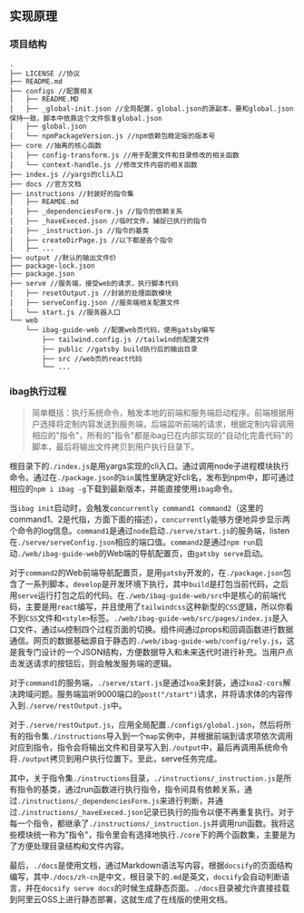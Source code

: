## 实现原理

### 项目结构

```
.
├── LICENSE //协议
├── README.md 
├── configs //配置相关
│   ├── README.MD
│   ├── _global-init.json //全局配置，global.json的源副本，要和global.json保持一致，脚本中依靠这个文件恢复global.json
│   ├── global.json
│   └── npmPackageVersion.js //npm依赖包稳定版的版本号
├── core //抽离的核心函数
│   ├── config-transform.js //用于配置文件和目录修改的相关函数
│   └── context-handle.js //修改文件内容的相关函数
├── index.js //yargs的cli入口
├── docs //官方文档
├── instructions //封装好的指令集
│   ├── REAMDE.md
│   ├── _dependenciesForm.js //指令的依赖关系
│   ├── _haveExeced.json //临时文件，捕捉已执行的指令
│   ├── _instruction.js //指令的基类
│   ├── createDirPage.js //以下都是各个指令
│   ├── ...
├── output //默认的输出文件价
├── package-lock.json
├── package.json
├── serve //服务端，接受web的请求，执行脚本代码
│   ├── resetOutput.js //封装的处理函数模块
│   ├── serveConfig.json //服务端相关配置文件
│   └── start.js //服务器入口
└── web
    └── ibag-guide-web //配置web页代码，使用gatsby编写
        ├── tailwind.config.js //tailwind的配置文件
        ├── public //gatsby build执行后的输出目录
        ├── src //web页的react代码
        └── ...
```

### ibag执行过程

> 简单概括：执行系统命令，触发本地的前端和服务端启动程序。前端根据用户选择将定制内容发送到服务端，后端监听前端的请求，根据定制内容调用相应的"指令"，所有的"指令"都是ibag已在内部实现的"自动化完善代码"的脚本，最后将输出文件拷贝到用户执行目录下。

根目录下的`./index.js`是用yargs实现的cli入口。通过调用node子进程模块执行命令。通过在`./package.json`的`bin`属性里确定好cli名，发布到npm中，即可通过相应的`npm i ibag -g`下载到最新版本，并能直接使用`ibag`命令。

当`ibag init`启动时，会触发`concurrently command1 command2`（这里的command1、2是代指，方面下面的描述），`concurrently`能够方便地异步显示两个命令的log信息。`command1`是通过`node`启动`./serve/start.js`的服务端，listen在`./serve/serveConfig.json`相应的端口值。`command2`是通过`npm run`启动`./web/ibag-guide-web`的Web端的导航配置页，由`gatsby serve`启动。

对于`command2`的Web前端导航配置页，是用`gatsby`开发的，在`./package.json`包含了一系列脚本，`develop`是开发环境下执行，其中`build`是打包当前代码，之后用`serve`运行打包之后的代码。在`./web/ibag-guide-web/src`中是核心的前端代码，主要是用`react`编写，并且使用了`tailwindcss`这种新型的`CSS`逻辑，所以你看不到`CSS`文件和`<style>`标签。`./web/ibag-guide-web/src/pages/index.js`是入口文件，通过`&&`控制四个过程页面的切换。组件间通过props和回调函数进行数据通信。网页的数据基础源自于静态的`./web/ibag-guide-web/config/rely.js`，这是我专门设计的一个JSON结构，方便数据导入和未来迭代时进行补充。当用户点击发送请求的按钮后，则会触发服务端的逻辑。

对于`command1`的服务端，`./serve/start.js`是通过`koa`来封装，通过`koa2-cors`解决跨域问题。服务端监听9000端口的`post("/start")`请求，并将请求体的内容传入到`./serve/restOutput.js`中。

对于`./serve/restOutput.js`，应用全局配置`./configs/global.json`，然后将所有的指令集`./instructions`导入到一个`map`实例中，并根据前端到请求项依次调用对应到指令，指令会将输出文件和目录写入到`./output`中，最后再调用系统命令将`./output`拷贝到用户执行位置下。至此，serve任务完成。

其中，关于指令集`./instructions`目录，`./instructions/_instruction.js`是所有指令的基类，通过run函数进行执行指令，指令间具有依赖关系，通过`./instructions/_dependenciesForm.js`来进行判断，并通过`./instructions/_haveExeced.json`记录已执行的指令以便不再重复执行。对于每一个指令，都继承了`./instructions/_instruction.js`并调用run函数。我将这些模块统一称为"指令"，指令里会有选择地执行`./core`下的两个函数集，主要是为了方便处理目录结构和文件内容。

最后，`./docs`是使用文档，通过Markdown语法写内容，根据`docsify`的页面结构编写，其中`./docs/zh-cn`是中文，根目录下的`.md`是英文，`docsify`会自动判断语言，并在`docsify serve docs`的时候生成静态页面。`./docs`目录被允许直接挂载到阿里云OSS上进行静态部署，这就生成了在线版的使用文档。
